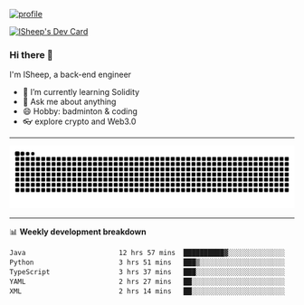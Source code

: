 [![profile](https://user-images.githubusercontent.com/54968314/208005045-e4b42f3b-833d-4242-bfcc-e764865553a2.svg)](https://www.calligrapher.ai/)

<a href="https://app.daily.dev/linziyang1106"><img src="https://api.daily.dev/devcards/v2/i4Spwx5Skx5FpTqWcwoit.png?r=kgx&type=wide" width="652" alt="ISheep's Dev Card"/></a>

### Hi there 🐏

I'm ISheep, a back-end engineer

- 🔭 I’m currently learning Solidity
- 💬 Ask me about anything
- 😄 Hobby: badminton & coding
- 👓 explore crypto and Web3.0

-------

![](https://raw.githubusercontent.com/ISheepp/ISheepp/output/github-contribution-grid-snake.svg)

-------

📊 **Weekly development breakdown**
<!--START_SECTION:waka-->

```txt
Java                       12 hrs 57 mins  ██████████▓░░░░░░░░░░░░░░   43.15 %
Python                     3 hrs 51 mins   ███▒░░░░░░░░░░░░░░░░░░░░░   12.85 %
TypeScript                 3 hrs 37 mins   ███░░░░░░░░░░░░░░░░░░░░░░   12.08 %
YAML                       2 hrs 27 mins   ██░░░░░░░░░░░░░░░░░░░░░░░   08.21 %
XML                        2 hrs 14 mins   ██░░░░░░░░░░░░░░░░░░░░░░░   07.49 %
```

<!--END_SECTION:waka-->
